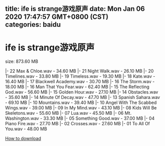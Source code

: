 
title: ife is strange游戏原声
date: Mon Jan 06 2020 17:47:57 GMT+0800 (CST)    
categories: baidu
---

# ife is strange游戏原声
size: 873.60 MB
 
 
|- 22 Max & Chloe.wav - 34.60 MB
|- 21 Night Walk.wav - 26.10 MB
|- 20 Timelines.wav - 33.80 MB
|- 19 Timeless.wav - 19.30 MB
|- 18 Kate.wav - 16.40 MB
|- 17 Blackwell Academy.wav - 30.70 MB
|- 16 The Storm.wav - 18.00 MB
|- 16 Man That You Fear.wav - 62.40 MB
|- 15 The Reflecting God.wav - 56.60 MB
|- 15 Golden Hour.wav - 27.10 MB
|- 14 Obstacles.wav - 35.60 MB
|- 14 Minute Of Decay.wav - 47.70 MB
|- 13 Spanish Sahara.wav - 69.10 MB
|- 10 Mountains.wav - 39.40 MB
|- 10 Angel With The Scabbed Wings.wav - 39.00 MB
|- 09 In My Mind.wav - 43.10 MB
|- 08 Kids Will Be Skeletons.wav - 55.60 MB
|- 07 Lua.wav - 45.50 MB
|- 06 Mt. Washington.wav - 33.30 MB
|- 05 Something Good.wav - 37.00 MB
|- 04 Piano Fire.wav - 27.70 MB
|- 02 Crosses.wav - 27.60 MB
|- 01 To All Of You.wav - 48.00 MB

[How to download](https://bpcam.bemobtrk.com/go/2ceec3aa-1ca2-46d6-b9ff-aaa5c184517c?jno=5422)